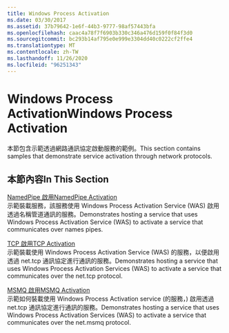 ```yaml
---
title: Windows Process Activation
ms.date: 03/30/2017
ms.assetid: 37b79642-1e6f-44b3-9777-98af57443bfa
ms.openlocfilehash: caac4a78f7f6903b330c346a476d159f0f84f3d0
ms.sourcegitcommit: bc293b14af795e0e999e3304dd40c0222cf2ffe4
ms.translationtype: MT
ms.contentlocale: zh-TW
ms.lasthandoff: 11/26/2020
ms.locfileid: "96251343"
---
```

# <a name="windows-process-activation"></a><span data-ttu-id="6c4da-102">Windows Process Activation</span><span class="sxs-lookup"><span data-stu-id="6c4da-102">Windows Process Activation</span></span>

<span data-ttu-id="6c4da-103">本節包含示範透過網路通訊協定啟動服務的範例。</span><span class="sxs-lookup"><span data-stu-id="6c4da-103">This section contains samples that demonstrate service activation through network protocols.</span></span>  
  
## <a name="in-this-section"></a><span data-ttu-id="6c4da-104">本節內容</span><span class="sxs-lookup"><span data-stu-id="6c4da-104">In This Section</span></span>  

 [<span data-ttu-id="6c4da-105">NamedPipe 啟用</span><span class="sxs-lookup"><span data-stu-id="6c4da-105">NamedPipe Activation</span></span>](namedpipe-activation.md)  
 <span data-ttu-id="6c4da-106">示範裝載服務，該服務使用 Windows Process Activation Service (WAS) 啟用透過名稱管道通訊的服務。</span><span class="sxs-lookup"><span data-stu-id="6c4da-106">Demonstrates hosting a service that uses Windows Process Activation Service (WAS) to activate a service that communicates over names pipes.</span></span>  
  
 [<span data-ttu-id="6c4da-107">TCP 啟用</span><span class="sxs-lookup"><span data-stu-id="6c4da-107">TCP Activation</span></span>](tcp-activation.md)  
 <span data-ttu-id="6c4da-108">示範裝載使用 Windows Process Activation Service (WAS) 的服務，以便啟用透過 net.tcp 通訊協定進行通訊的服務。</span><span class="sxs-lookup"><span data-stu-id="6c4da-108">Demonstrates hosting a service that uses Windows Process Activation Services (WAS) to activate a service that communicates over the net.tcp protocol.</span></span>

 [<span data-ttu-id="6c4da-109">MSMQ 啟用</span><span class="sxs-lookup"><span data-stu-id="6c4da-109">MSMQ Activation</span></span>](msmq-activation.md)  
 <span data-ttu-id="6c4da-110">示範如何裝載使用 Windows Process Activation service (的服務，) 啟用透過 net.tcp 通訊協定進行通訊的服務。</span><span class="sxs-lookup"><span data-stu-id="6c4da-110">Demonstrates hosting a service that uses Windows Process Activation Services (WAS) to activate a service that communicates over the net.msmq protocol.</span></span>
